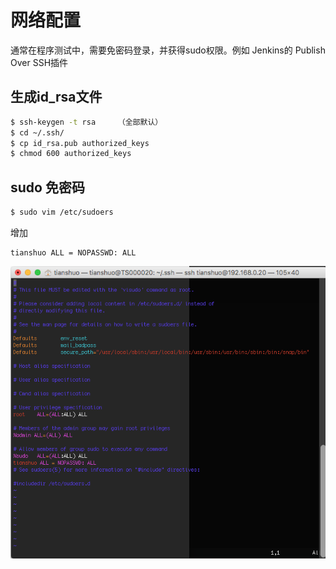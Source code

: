 # 网络配置

通常在程序测试中，需要免密码登录，并获得sudo权限。例如 Jenkins的 Publish Over SSH插件

## 生成id_rsa文件
```bash
$ ssh-keygen -t rsa     （全部默认）
$ cd ~/.ssh/
$ cp id_rsa.pub authorized_keys
$ chmod 600 authorized_keys
```

## sudo 免密码
```bash
$ sudo vim /etc/sudoers
```
增加 
```text
tianshuo ALL = NOPASSWD: ALL
```

![网路配置图](./images/sudoers.png)
